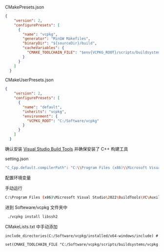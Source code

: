 CMakePresets.json

```json
{
    "version": 2,
    "configurePresets": [
      {
        "name": "vcpkg",
        "generator": "MinGW Makefiles",
        "binaryDir": "${sourceDir}/build",
        "cacheVariables": {
          "CMAKE_TOOLCHAIN_FILE": "$env{VCPKG_ROOT}/scripts/buildsystems/vcpkg.cmake"
        }
      }
    ]
  }
```



CMakeUserPresets.json

```json
{
    "version": 2,
    "configurePresets": [
      {
        "name": "default",
        "inherits": "vcpkg",
        "environment": {
          "VCPKG_ROOT": "C:/Software/vcpkg"
        }
      }
    ]
  }
```





确认安装 [Visual Studio Build Tools](https://visualstudio.microsoft.com/visual-cpp-build-tools/) 并确保安装了 C++ 构建工具



setting.json

```bash
"C_Cpp.default.compilerPath": "C:\\Program Files (x86)\\Microsoft Visual Studio\\2022\\BuildTools\\VC\\Tools\\MSVC\\14.42.34433\\bin\\Hostx64\\x64\\cl.exe"

```



配置环境变量

手动运行

```bash
C:\Program Files (x86)\Microsoft Visual Studio\2022\BuildTools\VC\Auxiliary\Build\vcvarsall.bat
```


进到 Softeware/vcpkg 文件夹中
```bash
 ./vcpkg install libssh2
```



CMakeLists.txt 中手动添加 
```txt
include_directories(C:/Software/vcpkg/installed/x64-windows/include) # 手动添加 libssh2 头文件的路径

set(CMAKE_TOOLCHAIN_FILE "C:/Software/vcpkg/scripts/buildsystems/vcpkg.cmake") # 包含 vcpkg 的路径, VSCode 和 CMake 会自动配置好 libssh2 库路径
```